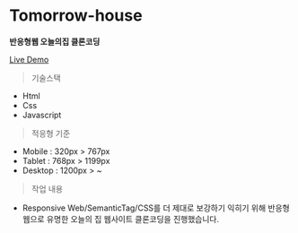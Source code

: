 # Tomorrow-house 
**반응형웹 오늘의집 클론코딩**

[Live Demo](https://wondonghwi.github.io/tomorrow-house)

> 기술스택
- Html 
- Css
- Javascript

> 적응형 기준
- Mobile : 320px > 767px
- Tablet : 768px > 1199px
- Desktop : 1200px > ~
  
> 작업 내용
- Responsive Web/SemanticTag/CSS를 더 제대로 보강하기 익히기 위해 반응형 웹으로 유명한 오늘의 집 웹사이트 클론코딩을 진행했습니다. 